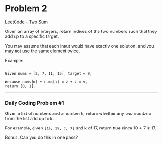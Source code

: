 # Problem 2

[LeetCode - Two Sum](https://leetcode.com/problems/two-sum)

Given an array of integers, return indices of the two numbers such that they add up to a specific target.

You may assume that each input would have exactly one solution, and you may not use the same element twice.

Example:

```

Given nums = [2, 7, 11, 15], target = 9,

Because nums[0] + nums[1] = 2 + 7 = 9,
return [0, 1].

```
---

### Daily Coding Problem #1

Given a list of numbers and a number k, return whether any two numbers from the list add up to k.

For example, given ```[10, 15, 3, 7]``` and k of 17, return true since 10 + 7 is 17.

Bonus: Can you do this in one pass?
